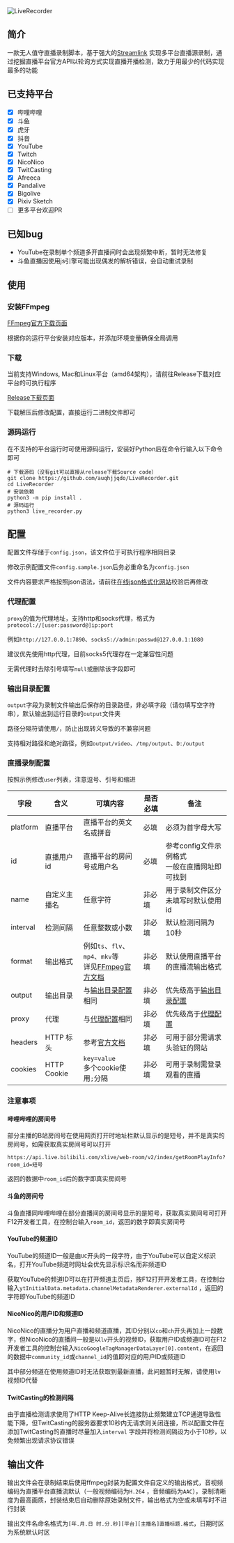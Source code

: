 <img src="https://socialify.git.ci/auqhjjqdo/LiveRecorder/image?font=Inter&forks=1&issues=1&language=1&name=1&owner=1&pattern=Circuit%20Board&pulls=1&stargazers=1&theme=Auto" alt="LiveRecorder"/>

## 简介

一款无人值守直播录制脚本，基于强大的[Streamlink](https://streamlink.github.io)
实现多平台直播源录制，通过挖掘直播平台官方API以轮询方式实现直播开播检测，致力于用最少的代码实现最多的功能

## 已支持平台

- [x] 哔哩哔哩
- [x] 斗鱼
- [x] 虎牙
- [x] 抖音
- [x] YouTube
- [x] Twitch
- [x] NicoNico
- [x] TwitCasting
- [x] Afreeca
- [x] Pandalive
- [x] Bigolive
- [x] Pixiv Sketch
- [ ] 更多平台欢迎PR

## 已知bug

- YouTube在录制单个频道多开直播间时会出现频繁中断，暂时无法修复
- 斗鱼直播因使用js引擎可能出现偶发的解析错误，会自动重试录制

## 使用

### 安装FFmpeg

[FFmpeg官方下载页面](https://ffmpeg.org/download.html)

根据你的运行平台安装对应版本，并添加环境变量确保全局调用

### 下载

当前支持Windows, Mac和Linux平台（amd64架构），请前往Release下载对应平台的可执行程序

[Release下载页面](https://github.com/auqhjjqdo/LiveRecorder/releases)

下载解压后修改配置，直接运行二进制文件即可

### 源码运行

在不支持的平台运行时可使用源码运行，安装好Python后在命令行输入以下命令即可

```shell
# 下载源码（没有git可以直接从release下载Source code）
git clone https://github.com/auqhjjqdo/LiveRecorder.git
cd LiveRecorder
# 安装依赖
python3 -m pip install .
# 源码运行
python3 live_recorder.py
```

## 配置

配置文件存储于`config.json`，该文件位于可执行程序相同目录

修改示例配置文件`config.sample.json`后务必重命名为`config.json`

文件内容要求严格按照json语法，请前往[在线json格式化网站](https://www.bejson.com/)校验后再修改

### 代理配置

`proxy`的值为代理地址，支持http和socks代理，格式为`protocol://[user:password@]ip:port`

例如`http://127.0.0.1:7890`、`socks5://admin:passwd@127.0.0.1:1080`

建议优先使用http代理，目前socks5代理存在一定兼容性问题

无需代理时去除引号填写`null`或删除该字段即可

### 输出目录配置

`output`字段为录制文件输出后保存的目录路径，非必填字段（请勿填写空字符串），默认输出到运行目录的`output`文件夹

路径分隔符请使用`/`，防止出现转义导致的不兼容问题

支持相对路径和绝对路径，例如`output/video`、`/tmp/output`、`D:/output`

### 直播录制配置

按照示例修改`user`列表，注意逗号、引号和缩进

| 字段       | 含义          | 可填内容                                                                                        | 是否必填 | 备注                             |
|----------|-------------|---------------------------------------------------------------------------------------------|------|--------------------------------|
| platform | 直播平台        | 直播平台的英文名或拼音                                                                                 | 必填   | 必须为首字母大写                       |
| id       | 直播用户id      | 直播平台的房间号或用户名                                                                                | 必填   | 参考config文件示例格式<br/>一般在直播网址即可找到 |
| name     | 自定义主播名      | 任意字符                                                                                        | 非必填  | 用于录制文件区分<br/>未填写时默认使用id        |
| interval | 检测间隔        | 任意整数或小数                                                                                     | 非必填  | 默认检测间隔为10秒                     |
| format   | 输出格式        | 例如`ts`、`flv`、`mp4`、`mkv`等<br/>详见[FFmpeg官方文档](https://ffmpeg.org/ffmpeg-formats.html#Muxers) | 非必填  | 默认使用直播平台的直播流输出格式               |
| output   | 输出目录        | 与[输出目录配置](#输出目录配置)相同                                                                        | 非必填  | 优先级高于[输出目录配置](#输出目录配置)         |
| proxy    | 代理          | 与[代理配置](#代理配置)相同                                                                            | 非必填  | 优先级高于[代理配置](#代理配置)             |
| headers  | HTTP 标头     | 参考[官方文档](https://developer.mozilla.org/zh-CN/docs/Web/HTTP/Headers)                         | 非必填  | 可用于部分需请求头验证的网站                 |
| cookies  | HTTP Cookie | `key=value`<br/>多个cookie使用`;`分隔                                                             | 非必填  | 可用于录制需登录观看的直播                  |

### 注意事项

#### 哔哩哔哩的房间号

部分主播的B站房间号在使用网页打开时地址栏默认显示的是短号，并不是真实的房间号，如需获取真实房间号可以打开

`https://api.live.bilibili.com/xlive/web-room/v2/index/getRoomPlayInfo?room_id=短号`

返回的数据中`room_id`后的数字即真实房间号

#### 斗鱼的房间号

斗鱼直播同哔哩哔哩在部分直播间的房间号显示的是短号，获取真实房间号可打开F12开发者工具，在控制台输入`room_id`，返回的数字即真实房间号

#### YouTube的频道ID

YouTube的频道ID一般是由`UC`开头的一段字符，由于YouTube可以自定义标识名，打开YouTube频道时网址会优先显示标识名而非频道ID

获取YouTube的频道ID可以在打开频道主页后，按F12打开开发者工具，在控制台输入`ytInitialData.metadata.channelMetadataRenderer.externalId`
，返回的字符即YouTube的频道ID

#### NicoNico的用户ID和频道ID

NicoNico的直播分为用户直播和频道直播，其ID分别以`co`和`ch`开头再加上一段数字，但NicoNico的直播间一般是以`lv`开头的视频ID，获取用户ID或频道ID可在F12开发者工具的控制台输入`NicoGoogleTagManagerDataLayer[0].content`，在返回的数据中`community_id`或`channel_id`的值即对应的用户ID或频道ID

其中部分频道在使用频道ID时无法获取到最新直播，此问题暂时无解，请使用`lv`视频ID代替

#### TwitCasting的检测间隔

由于直播检测请求使用了HTTP
Keep-Alive长连接防止频繁建立TCP通道导致性能下降，但TwitCasting的服务器要求10秒内无请求则关闭连接，所以配置文件在添加TwitCasting的直播时尽量加入`interval`
字段并将检测间隔设为小于10秒，以免频繁出现请求协议错误

## 输出文件

输出文件会在录制结束后使用ffmpeg封装为配置文件自定义的输出格式，音视频编码为直播平台直播流默认（一般视频编码为`H.264`
，音频编码为`AAC`），录制清晰度为最高画质，封装结束后自动删除原始录制文件，输出格式为空或未填写时不进行封装

输出文件名命名格式为`[年.月.日 时.分.秒][平台][主播名]直播标题.格式`，日期时区为系统默认时区
